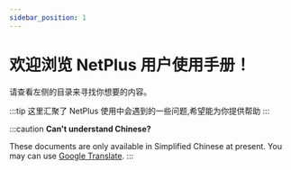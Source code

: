 ```yaml
---
sidebar_position: 1
---
```


# 欢迎浏览 NetPlus 用户使用手册！

请查看左侧的目录来寻找你想要的内容。

:::tip
这里汇聚了 NetPlus 使用中会遇到的一些问题,希望能为你提供帮助
:::

:::caution
**Can't understand Chinese?**

These documents are only available in Simplified Chinese at present. You may can use [Google Translate](https://translate.google.com/).
:::
